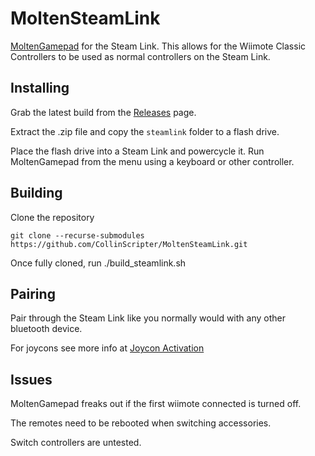 # MoltenSteamLink
[MoltenGamepad](https://github.com/jgeumlek/MoltenGamepad/) for the Steam Link. This allows for the Wiimote Classic Controllers to be used as normal controllers on the Steam Link.

## Installing
Grab the latest build from the [Releases](https://github.com/CollinScripter/MoltenSteamLink/releases) page.

Extract the .zip file and copy the `steamlink` folder to a flash drive.

Place the flash drive into a Steam Link and powercycle it. Run MoltenGamepad from the menu using a keyboard or other controller.

## Building
Clone the repository

	git clone --recurse-submodules https://github.com/CollinScripter/MoltenSteamLink.git

Once fully cloned, run ./build_steamlink.sh

## Pairing
Pair through the Steam Link like you normally would with any other bluetooth device.

For joycons see more info at [Joycon Activation](https://github.com/jgeumlek/MoltenGamepad/blob/master/source/plugin/joycon/README.md#joy-con-activation)

## Issues
MoltenGamepad freaks out if the first wiimote connected is turned off.

The remotes need to be rebooted when switching accessories.

Switch controllers are untested.

